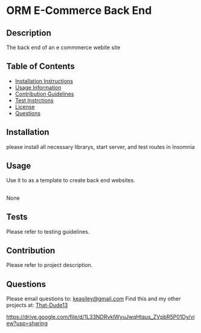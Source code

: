 
  # ORM E-Commerce Back End
  

  ## Description 
  The back end of an e commmerce webite site
  ## Table of Contents 
  - [Installation Instructions](#installation)
  - [Usage Information](#usage)
  - [Contribution Guidelines](#contributing)
  - [Test Instrctions](#tests)
  - [License](#license)
  - [Questions](#questions)
  
  ## Installation 
  please install all necessary librarys, start server, and test routes in Insomnia
  ## Usage 
  Use it to as a template to create back end websites.
  ##
  None
  ## Tests 
  Please refer to testing guidelines.
  ## Contribution 
  Please refer to project description.
  ## Questions 
  Please email questions to: keasiley@gmail.com
  Find this and my other projects at: [That-Dude13](https://www.github.com/That-Dude13)
  
  https://drive.google.com/file/d/1L33NDRvklWyuJwqHtaus_ZVpbR5P01Dy/view?usp=sharing
  
